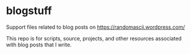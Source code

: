 # blogstuff


Support files related to blog posts on https://randomascii.wordpress.com/

This repo is for scripts, source, projects, and other resources associated with blog posts that I write.
